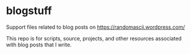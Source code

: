 # blogstuff


Support files related to blog posts on https://randomascii.wordpress.com/

This repo is for scripts, source, projects, and other resources associated with blog posts that I write.
